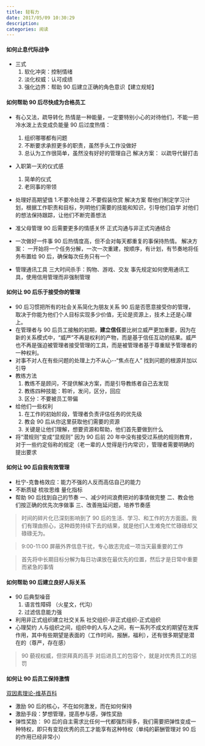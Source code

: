```yaml
---
title: 轻有力
date: 2017/05/09 10:30:29
description:
categories: 阅读
---
```


#### 如何止息代际战争

- 三式
  1.  软化冲突：控制情绪
  2.  淡化权威：认可成绩
  3.  强化边界：帮助 90 后建立正确的角色意识【建立规矩】

#### 如何帮助 90 后尽快成为合格员工

- 有心又法，疏导转化
  热情是一种能量，一定要特别小心的对待他们，不能一把冷水泼上去变成负能量
  90 后过度热情：

  1. 组织哪哪都有问题
  2. 不断要求承担更多的职责，虽然手头工作没做好
  3. 总认为工作很简单，虽然没有好好的管理自己
     解决方案：
     以疏导代替打击

- 入职第一天的仪式感
  1. 简单的仪式
  2. 老同事的带领
- 处理好高期望值 1.不要冷处理 2.不要假装欣赏
  解决方案
  帮他们制定学习计划，根据工作职责和目标，列明他们需要的技能和知识，引导他们自学
  对他们的想法保持跟踪，让他们不断完善想法
- 准父母管理
  90 后需要更多的情感关怀
  正式沟通与非正式沟通结合
- 一次做好一件事
  90 后热情度高，但不会对每天都重复的事保持热情。
  解决方案：
  一开始将一个任务分解，一次一次重建，按顺序，有计划，有节奏地将任务布置给 90 后，确保每次任务只有一个
- 管理通讯工具
  三大时间杀手：购物、游戏、交友
  事先规定如何使用通讯工具，使用信用管理而非强制管理

#### 如何让 90 后乐于接受你的管理

- 90 后习惯把所有的社会关系简化为朋友关系
  90 后是否愿意接受你的管理，取决于你能为他们个人目标实现多少价值，无论是资源上，技术上还是心理上。
- 在管理者与 90 后员工接触的初期，**建立信任**要比树立威严更加重要，因为在新的关系模式中，“威严”不再是权利的产物，而是基于信任互动的结果。威严也不再是强迫被管理者接受管理的工具，而是被管理者基于尊重赋予管理者的一种权利。
- 对事不对人在有些问题的处理上力不从心--“焦点在人” 找到问题的根源并加以引导
- 教练方法
  1.  教练不是顾问，不提供解决方案，而是引导教练者自己去发现
  2.  教练四种技能：聆听，发问，区分，回应
  3.  区分：不要被员工带偏
- 给他们一些权利
  1. 在工作的初始阶段，管理者负责评估任务的优先级
  2. 教会 90 后从你这里获取他们需要的资源
  3. 关键是让他们理解，想要资源和帮助，他们首先要做到什么
- 将“潜规则”变成“显规则”
  因为 90 后前 20 年中没有接受过系统的规则教育，对于一些约定俗称的规定（老一辈的人觉得是行内常识），管理者需要明确的提出要求

#### 如何让 90 后自我有效管理

- 杜宁-克鲁格效应：能力不强的人反而高估自己的能力
- 不断质疑 梳妆思维 量化指标
- 帮助 90 后找到自己的节奏
  一、减少时间浪费把对的事情做完整
  二、教会他们按正确的优先次序做事
  三、改善拖延问题，培养节奏感

> 时间的碎片化已深刻影响到了 90 后的生活、学习、和工作的方方面面。我们有理由担心，这种趋势持续下去的结果，就是他们人生难免忙忙碌碌却又碌碌无为。

> 9:00-11:00 屏蔽外界信息干扰，专心致志完成一项当天最重要的工作

> 首先将中长期目标分解为每日功课放在最优先的位置，然后才是日常中重要而紧急的事情

#### 如何帮助 90 后建立良好人际关系

- 90 后典型噪音
  1. 语言性障碍 （火星文，代沟）
  2. 过滤信息能力强
- 利用非正式组织建立社交关系
  社交组织-非正式组织-正式组织
- 心理契约
  人与组织之间，组织中的人与人之间，有一系列不成文的期望在发挥作用，其中有些期望是表面的（工作时间，报酬，福利），还有很多期望是潜在的（尊严，存在感）

> 90 藐视权威，但崇拜真的高手
> 对后进员工的包容个，就是对优秀员工的惩罚

#### 如何让 90 后员工保持激情

[双因素理论-维基百科](https://zh.wikipedia.org/wiki/%E5%8F%8C%E5%9B%A0%E7%B4%A0%E7%90%86%E8%AE%BA)

- 激励 90 后的核心，不在如何激发，而在如何保持
- 激励手段：梦想管理，提高参与感，弹性奖励
- 弹性奖励：
  90 后的自主需求比任何一代都强烈得多，我们需要把弹性变成一种特权，即只有变现优秀的员工才能享有这种特权（单纯的薪酬管理对 90 后的作用已经非常小）
